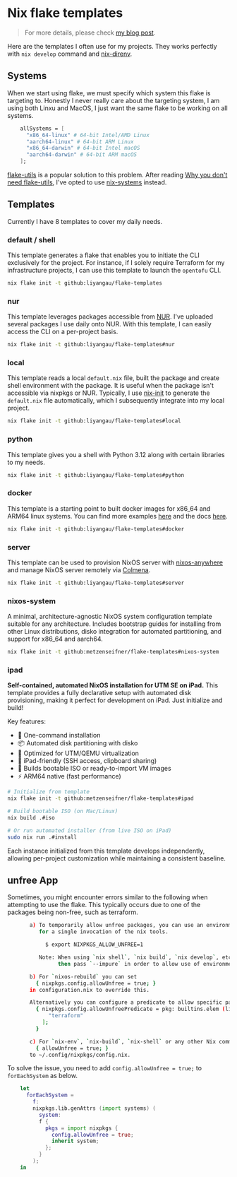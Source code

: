 # Nix flake templates

> For more details, please check [my blog post](https://tech.aufomm.com/my-nix-journey-how-to-use-nix-to-set-up-dev-environment/).

Here are the templates I often use for my projects. They works perfectly with `nix develop` command and [nix-direnv](https://github.com/nix-community/nix-direnv). 

## Systems

When we start using flake, we must specify which system this flake is targeting to. Honestly I never really care about the targeting system, I am using both Linxu and MacOS, I just want the same flake to be working on all systems. 

```nix
    allSystems = [
      "x86_64-linux" # 64-bit Intel/AMD Linux
      "aarch64-linux" # 64-bit ARM Linux
      "x86_64-darwin" # 64-bit Intel macOS
      "aarch64-darwin" # 64-bit ARM macOS
    ];
```

[flake-utils](https://github.com/numtide/flake-utils) is a popular solution to this problem. After reading [Why you don't need flake-utils](https://ayats.org/blog/no-flake-utils/), I've opted to use [nix-systems](https://github.com/nix-systems/nix-systems) instead.

## Templates

Currently I have 8 templates to cover my daily needs.

### default / shell

This template generates a flake that enables you to initiate the CLI exclusively for the project. For instance, if I solely require Terraform for my infrastructure projects, I can use this template to launch the `opentofu` CLI.

```bash
nix flake init -t github:liyangau/flake-templates
```

### nur

This template leverages packages accessible from [NUR](https://nur.nix-community.org/). I've uploaded several packages I use daily onto NUR. With this template, I can easily access the CLI on a per-project basis.

```bash
nix flake init -t github:liyangau/flake-templates#nur
```

### local

This template reads a local `default.nix` file, built the package and create shell environment with the package. It is useful when the package isn't accessible via nixpkgs or NUR. Typically, I use [nix-init](https://github.com/nix-community/nix-init) to generate the `default.nix` file automatically, which I subsequently integrate into my local project.

```bash
nix flake init -t github:liyangau/flake-templates#local
```

### python

This template gives you a shell with Python 3.12 along with certain libraries to my needs.

```bash
nix flake init -t github:liyangau/flake-templates#python
```

### docker

This template is a starting point to built docker images for x86_64 and ARM64 linux systems. You can find more examples [here](https://github.com/NixOS/nixpkgs/blob/master/pkgs/build-support/docker/examples.nix) and the docs [here](https://ryantm.github.io/nixpkgs/builders/images/dockertools/).

```bash
nix flake init -t github:liyangau/flake-templates#docker
```

### server

This template can be used to provision NixOS server with [nixos-anywhere](https://github.com/nix-community/nixos-anywhere) and manage NixOS server remotely via [Colmena](https://colmena.cli.rs/unstable/).

```bash
nix flake init -t github:liyangau/flake-templates#server
```

### nixos-system

A minimal, architecture-agnostic NixOS system configuration template suitable for any architecture. Includes bootstrap guides for installing from other Linux distributions, disko integration for automated partitioning, and support for x86_64 and aarch64.

```bash
nix flake init -t github:metzenseifner/flake-templates#nixos-system
```

### ipad

**Self-contained, automated NixOS installation for UTM SE on iPad.** This template provides a fully declarative setup with automated disk provisioning, making it perfect for development on iPad. Just initialize and build!

Key features:
- 🚀 One-command installation
- 📦 Automated disk partitioning with disko
- 🔧 Optimized for UTM/QEMU virtualization
- 📱 iPad-friendly (SSH access, clipboard sharing)
- 🎯 Builds bootable ISO or ready-to-import VM images
- ⚡ ARM64 native (fast performance)

```bash
# Initialize from template
nix flake init -t github:metzenseifner/flake-templates#ipad

# Build bootable ISO (on Mac/Linux)
nix build .#iso

# Or run automated installer (from live ISO on iPad)
sudo nix run .#install
```

Each instance initialized from this template develops independently, allowing per-project customization while maintaining a consistent baseline.

## unfree App

Sometimes, you might encounter errors similar to the following when attempting to use the flake. This typically occurs due to one of the packages being non-free, such as terraform.

```bash
       a) To temporarily allow unfree packages, you can use an environment variable
          for a single invocation of the nix tools.

            $ export NIXPKGS_ALLOW_UNFREE=1

          Note: When using `nix shell`, `nix build`, `nix develop`, etc with a flake,
                then pass `--impure` in order to allow use of environment variables.

       b) For `nixos-rebuild` you can set
         { nixpkgs.config.allowUnfree = true; }
       in configuration.nix to override this.

       Alternatively you can configure a predicate to allow specific packages:
         { nixpkgs.config.allowUnfreePredicate = pkg: builtins.elem (lib.getName pkg) [
             "terraform"
           ];
         }

       c) For `nix-env`, `nix-build`, `nix-shell` or any other Nix command you can add
         { allowUnfree = true; }
       to ~/.config/nixpkgs/config.nix.
```

To solve the issue, you need to add `config.allowUnfree = true;` to `forEachSystem` as below.

```nix
    let
      forEachSystem =
        f:
        nixpkgs.lib.genAttrs (import systems) (
          system:
          f {
            pkgs = import nixpkgs {
              config.allowUnfree = true;
              inherit system;
            };
          }
        );
    in
```
